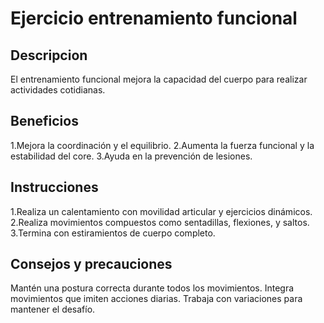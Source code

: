 # Ejercicio entrenamiento funcional

## Descripcion
El entrenamiento funcional mejora la capacidad del cuerpo para realizar actividades cotidianas.

## Beneficios
1.Mejora la coordinación y el equilibrio.
2.Aumenta la fuerza funcional y la estabilidad del core.
3.Ayuda en la prevención de lesiones.

## Instrucciones
1.Realiza un calentamiento con movilidad articular y ejercicios dinámicos.
2.Realiza movimientos compuestos como sentadillas, flexiones, y saltos.
3.Termina con estiramientos de cuerpo completo.

## Consejos y precauciones
Mantén una postura correcta durante todos los movimientos.
Integra movimientos que imiten acciones diarias.
Trabaja con variaciones para mantener el desafío.

